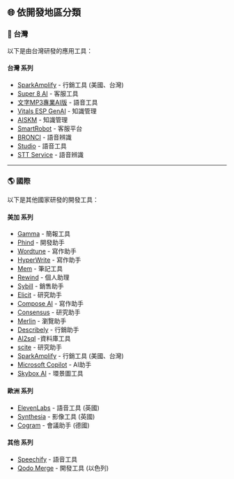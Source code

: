 ## 🌐 依開發地區分類

<!-- ### 台灣 -->
<h3 id="taiwan">🎯 台灣</h3>

以下是由台灣研發的應用工具：

#### 台灣 系列
- [SparkAmplify](../../tools/application.md#sparkamplify) - 行銷工具 (美國、台灣)
- [Super 8 AI](../../tools/application.md#super-8-ai) - 客服工具
- [文字MP3專業AI版](../../tools/application.md#iqt-ai) - 語音工具
- [Vitals ESP GenAI](../../tools/application.md#vitals-esp-genai) - 知識管理
- [AISKM](../../tools/application.md#aiskm) - 知識管理
- [SmartRobot](../../tools/application.md#smartrobot) - 客服平台
- [BRONCI](../../tools/application.md#bronci) - 語音辨識
- [Studio](../../tools/application.md#studio) - 語音工具
- [STT Service](../../tools/application.md#stt-service) - 語音辨識

---

<!-- ### 國際 -->
<h3 id="international">🌎 國際</h3>

以下是其他國家研發的開發工具：

#### 美加 系列
- [Gamma](../../tools/application.md#gamma) - 簡報工具
- [Phind](../../tools/application.md#phind) - 開發助手
- [Wordtune](../../tools/application.md#wordtune) - 寫作助手
- [HyperWrite](../../tools/application.md#hyperWrite) - 寫作助手
- [Mem](../../tools/application.md#mem) - 筆記工具
- [Rewind](../../tools/application.md#rewind) - 個人助理
- [Sybill](../../tools/application.md#sybill) - 銷售助手
- [Elicit](../../tools/application.md#elicit) - 研究助手
- [Compose AI](../../tools/application.md#compose-ai) - 寫作助手
- [Consensus](../../tools/application.md#consensus) - 研究助手
- [Merlin](../../tools/application.md#merlin) - 瀏覽助手
- [Describely](../../tools/application.md#Describely) - 行銷助手
- [AI2sql](../../tools/application.md#ai2sql) -資料庫工具
- [scite](../../tools/application.md#scite) - 研究助手
- [SparkAmplify](../../tools/application.md#sparkamplify) - 行銷工具 (美國、台灣)
- [Microsoft Copilot](../../tools/application.md#microsoft-copilot) - AI助手
- [Skybox AI](../../tools/application.md#skybox-ai) - 環景圖工具

#### 歐洲 系列
- [ElevenLabs](../../tools/application.md#elevenlabs) - 語音工具 (英國)
- [Synthesia](../../tools/application.md#synthesia) - 影像工具 (英國)
- [Cogram](../../tools/application.md#cogram) - 會議助手 (德國)

#### 其他 系列
- [Speechify](../../tools/application.md#speechify) - 語音工具
- [Qodo Merge](../../tools/application.md#qodo-merge) - 開發工具 (以色列)
